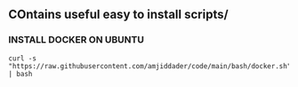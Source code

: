 ## COntains useful easy to install scripts/

### INSTALL DOCKER ON UBUNTU 
```
curl -s "https://raw.githubusercontent.com/amjiddader/code/main/bash/docker.sh" | bash
```






